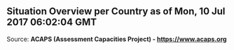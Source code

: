 ## Situation Overview per Country as of Mon, 10 Jul 2017 06:02:04 GMT

Source: **ACAPS (Assessment Capacities Project) - https://www.acaps.org**